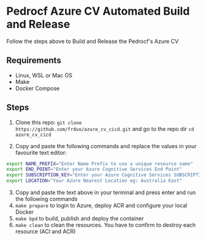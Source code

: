 # Pedrocf Azure CV Automated Build and Release

Follow the steps above to Build and Release the Pedrocf's Azure CV

## Requirements

* Linux, WSL or Mac OS
* Make
* Docker Compose

## Steps


1. Clone this repo: `git clone https://github.com/frdvo/azure_cv_cicd.git` and go to the repo dir `cd azure_cv_cicd`

2. Copy and paste the following commands and replace the values in your favourite text editor:

````bash
export NAME_PREFIX="Enter Name Prefix to use a unique resource name" 
export END_POINT="Enter your Azure Cognitive Services End Point"
export SUBSCRIPTION_KEY="Enter your Azure Cognitive Services SUBSCRIPTION_KEY"
export LOCATION="Your Azure Nearest Location eg: Australia East"
````

3. Copy and paste the text above in your terminal and press enter and run the following commands
4. `make prepare` to login to Azure, deploy ACR and configure your local Docker
5. `make bpd` to build, publish and deploy the container
6. `make clean` to clean the resources. You have to confirm to destroy each resource (ACI and ACR)
